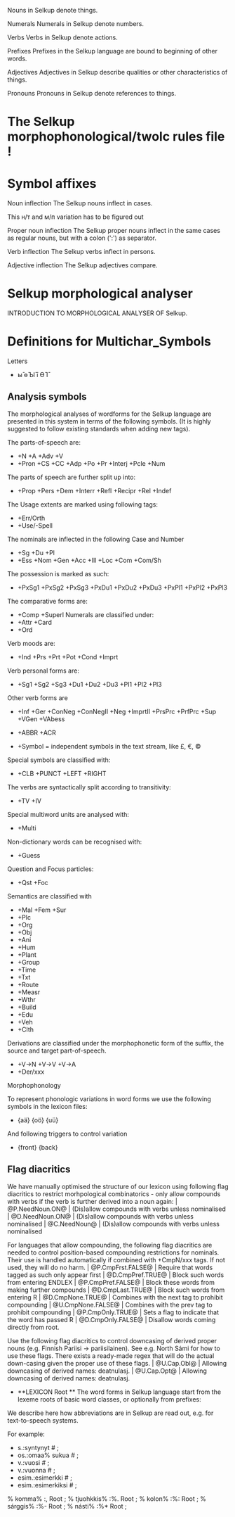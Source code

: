 Nouns in Selkup denote things.







Numerals
Numerals in Selkup denote numbers.


Verbs
Verbs in Selkup denote actions.


Prefixes
Prefixes in the Selkup language are bound to beginning of other words.



Adjectives
Adjectives in Selkup describe qualities or other characteristics of things.


Pronouns
Pronouns in Selkup denote references to things.


# The Selkup morphophonological/twolc rules file !








# Symbol affixes





Noun inflection
The Selkup nouns inflect in cases.

This н/т and м/п variation has to be figured out



Proper noun inflection
The Selkup proper nouns inflect in the same cases as regular
nouns, but with a colon (':') as separator.



Verb inflection
The Selkup verbs inflect in persons.






Adjective inflection
The Selkup adjectives compare.




# Selkup morphological analyser                      

INTRODUCTION TO MORPHOLOGICAL ANALYSER OF Selkup.


 # Definitions for Multichar_Symbols

Letters 

 * ы̄ ө̄ Ы̄ і̄ Ө̄ І̄ 

## Analysis symbols

The morphological analyses of wordforms for the Selkup
language are presented in this system in terms of the following symbols.
(It is highly suggested to follow existing standards when adding new tags).

The parts-of-speech are:
 *  +N +A +Adv +V                                  
 *  +Pron +CS +CC +Adp +Po +Pr +Interj +Pcle +Num  

The parts of speech are further split up into:
 *  +Prop +Pers +Dem +Interr +Refl +Recipr +Rel +Indef 

The Usage extents are marked using following tags:
 *  +Err/Orth    
 *  +Use/-Spell  

The nominals are inflected in the following Case and Number
 *  +Sg +Du +Pl 
 *  +Ess +Nom +Gen +Acc +Ill +Loc +Com +Com/Sh 

The possession is marked as such:
 *  +PxSg1 +PxSg2 +PxSg3 +PxDu1 +PxDu2 +PxDu3 +PxPl1 +PxPl2 +PxPl3 

The comparative forms are:
 *  +Comp +Superl 
Numerals are classified under:
 *  +Attr +Card 
 *  +Ord  

Verb moods are:
 *  +Ind +Prs +Prt +Pot +Cond +Imprt 

Verb personal forms are:
 *  +Sg1 +Sg2 +Sg3 +Du1 +Du2 +Du3 +Pl1 +Pl2 +Pl3 

Other verb forms are
 *  +Inf +Ger +ConNeg +ConNegII +Neg +ImprtII +PrsPrc +PrfPrc +Sup +VGen +VAbess 

 *  +ABBR +ACR  
 * +Symbol = independent symbols in the text stream, like £, €, ©

Special symbols are classified with:
 * +CLB +PUNCT +LEFT +RIGHT 

The verbs are syntactically split according to transitivity:
 *  +TV +IV 

Special multiword units are analysed with:
 *  +Multi 

Non-dictionary words can be recognised with:
 *  +Guess 

Question and Focus particles:
 *  +Qst +Foc 


Semantics are classified with
 *  +Mal +Fem +Sur  
 *  +Plc 			 
 *  +Org			 
 *  +Obj			 
 *  +Ani			 
 *  +Hum			 
 *  +Plant			 
 *  +Group			 
 *  +Time 			 
 *  +Txt			 
 *  +Route			 
 *  +Measr 		 
 *  +Wthr			 
 *  +Build 		 
 *  +Edu			 
 *  +Veh			 
 *  +Clth			 


Derivations are classified under the morphophonetic form of the suffix, the
source and target part-of-speech.
 *  +V→N +V→V +V→A  
 *  +Der/xxx 


Morphophonology

To represent phonologic variations in word forms we use the following
symbols in the lexicon files:
 *  {aä} {oö} {uü} 

And following triggers to control variation
 *  {front} {back} 

## Flag diacritics
We have manually optimised the structure of our lexicon using following
flag diacritics to restrict morhpological combinatorics - only allow compounds
with verbs if the verb is further derived into a noun again:
 |  @P.NeedNoun.ON@ | (Dis)allow compounds with verbs unless nominalised
 |  @D.NeedNoun.ON@ | (Dis)allow compounds with verbs unless nominalised
 |  @C.NeedNoun@ | (Dis)allow compounds with verbs unless nominalised

For languages that allow compounding, the following flag diacritics are needed
to control position-based compounding restrictions for nominals. Their use is
handled automatically if combined with +CmpN/xxx tags. If not used, they will
do no harm.
 |  @P.CmpFrst.FALSE@ | Require that words tagged as such only appear first
 |  @D.CmpPref.TRUE@ | Block such words from entering ENDLEX
 |  @P.CmpPref.FALSE@ | Block these words from making further compounds
 |  @D.CmpLast.TRUE@ | Block such words from entering R
 |  @D.CmpNone.TRUE@ | Combines with the next tag to prohibit compounding
 |  @U.CmpNone.FALSE@ | Combines with the prev tag to prohibit compounding
 |  @P.CmpOnly.TRUE@ | Sets a flag to indicate that the word has passed R
 |  @D.CmpOnly.FALSE@ | Disallow words coming directly from root.

Use the following flag diacritics to control downcasing of derived proper
nouns (e.g. Finnish Pariisi -> pariisilainen). See e.g. North Sámi for how to use
these flags. There exists a ready-made regex that will do the actual down-casing
given the proper use of these flags.
 |  @U.Cap.Obl@ | Allowing downcasing of derived names: deatnulasj.
 |  @U.Cap.Opt@ | Allowing downcasing of derived names: deatnulasj.

 * **LEXICON Root **
The word forms in Selkup language start from the lexeme roots of basic
word classes, or optionally from prefixes:






We describe here how abbreviations are in Selkup are read out, e.g.
for text-to-speech systems.

For example:

 * s.:syntynyt # ;  
 * os.:omaa% sukua # ;  
 * v.:vuosi # ;  
 * v.:vuonna # ;  
 * esim.:esimerkki # ; 
 * esim.:esimerkiksi # ; 


















































% komma% :,      Root ;
% tjuohkkis% :%. Root ;
% kolon% :%:     Root ;
% sárggis% :%-   Root ; 
% násti% :%*     Root ; 

